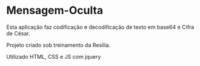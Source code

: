 # Mensagem-Oculta
Esta aplicação faz codificação e decodificação de texto em base64 e Cifra de César.

Projeto criado sob treinamento da Resilia.

Utilizado HTML, CSS e JS com jquery
